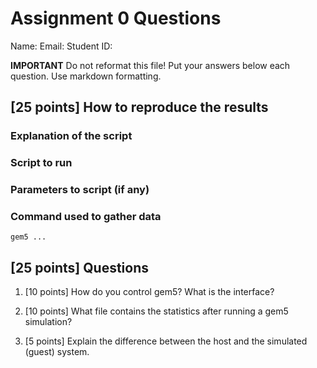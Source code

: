 # Assignment 0 Questions

Name:
Email:
Student ID:

**IMPORTANT** Do not reformat this file!
Put your answers below each question.
Use markdown formatting.

## [25 points] How to reproduce the results

### Explanation of the script

### Script to run

### Parameters to script (if any)

### Command used to gather data

```shell
gem5 ...
```

## [25 points] Questions

1. [10 points] How do you control gem5? What is the interface?

2. [10 points] What file contains the statistics after running a gem5 simulation?

3. [5 points] Explain the difference between the host and the simulated (guest) system.
